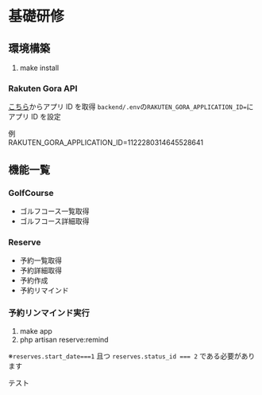 # 基礎研修

## 環境構築

1. make install

### Rakuten Gora API

[こちら](https://webservice.rakuten.co.jp/guide)からアプリ ID を取得
`backend/.env`の`RAKUTEN_GORA_APPLICATION_ID=`にアプリ ID を設定

例  
RAKUTEN_GORA_APPLICATION_ID=1122280314645528641

## 機能一覧

### GolfCourse

- ゴルフコース一覧取得
- ゴルフコース詳細取得

### Reserve

- 予約一覧取得
- 予約詳細取得
- 予約作成
- 予約リマインド

### 予約リンマインド実行

1. make app
2. php artisan reserve:remind

※`reserves.start_date===1` 且つ `reserves.status_id === 2` である必要があります

テスト
